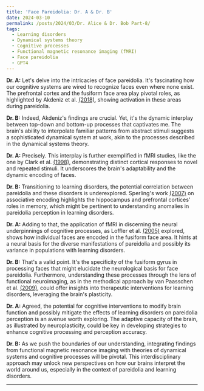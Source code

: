 ```yaml
---
title: 'Face Pareidolia: Dr. A & Dr. B'
date: 2024-03-10
permalink: /posts/2024/03/Dr. Alice & Dr. Bob Part-8/
tags:
  - Learning disorders
  - Dynamical systems theory
  - Cognitive processes
  - Functional magnetic resonance imaging (fMRI)
  - Face pareidolia
  - GPT4
---
```


**Dr. A:** Let's delve into the intricacies of face pareidolia. It's fascinating how our cognitive systems are wired to recognize faces even where none exist. The prefrontal cortex and the fusiform face area play pivotal roles, as highlighted by Akdeniz et al. [(2018)](https://consensus.app/papers/mechanisms-underlying-pareidolia-processing-fmri-study-akdeniz/aea7ad19719c54ae85e6f8b47c495a64/?utm_source=chatgpt), showing activation in these areas during pareidolia.

**Dr. B:** Indeed, Akdeniz's findings are crucial. Yet, it's the dynamic interplay between top-down and bottom-up processes that captivates me. The brain's ability to interpolate familiar patterns from abstract stimuli suggests a sophisticated dynamical system at work, akin to the processes described in the dynamical systems theory.

**Dr. A:** Precisely. This interplay is further exemplified in fMRI studies, like the one by Clark et al. [(1998)](https://consensus.app/papers/fmri-study-face-perception-memory-using-stimulus-clark/7604a2c2de8a5dee99441d8ee28634a2/?utm_source=chatgpt), demonstrating distinct cortical responses to novel and repeated stimuli. It underscores the brain's adaptability and the dynamic encoding of faces.

**Dr. B:** Transitioning to learning disorders, the potential correlation between pareidolia and these disorders is underexplored. Sperling's work [(2007)](https://consensus.app/papers/studies-associative-encoding-normal-aging-mild-cognitive-sperling/ad589e9a9c5c5d109ae0792b2b4295a0/?utm_source=chatgpt) on associative encoding highlights the hippocampus and prefrontal cortices' roles in memory, which might be pertinent to understanding anomalies in pareidolia perception in learning disorders.

**Dr. A:** Adding to that, the application of fMRI in discerning the neural underpinnings of cognitive processes, as Loffler et al. [(2005)](https://consensus.app/papers/evidence-representation-faces-loffler/951b178676685bc59a8fd1326cd1cc42/?utm_source=chatgpt) explored, shows how individual faces are encoded in the fusiform face area. It hints at a neural basis for the diverse manifestations of pareidolia and possibly its variance in populations with learning disorders.

**Dr. B:** That's a valid point. It's the specificity of the fusiform gyrus in processing faces that might elucidate the neurological basis for face pareidolia. Furthermore, understanding these processes through the lens of functional neuroimaging, as in the methodical approach by van Paasschen et al. [(2009)](https://consensus.app/papers/change-brain-functioning-cognitionfocused-paasschen/6f0dbfeb9c9054e894b851aeed64ab5d/?utm_source=chatgpt), could offer insights into therapeutic interventions for learning disorders, leveraging the brain's plasticity.

**Dr. A:** Agreed, the potential for cognitive interventions to modify brain function and possibly mitigate the effects of learning disorders on pareidolia perception is an avenue worth exploring. The adaptive capacity of the brain, as illustrated by neuroplasticity, could be key in developing strategies to enhance cognitive processing and perception accuracy.

**Dr. B:** As we push the boundaries of our understanding, integrating findings from functional magnetic resonance imaging with theories of dynamical systems and cognitive processes will be pivotal. This interdisciplinary approach may unlock new perspectives on how our brains interpret the world around us, especially in the context of pareidolia and learning disorders.

---